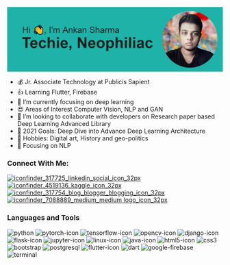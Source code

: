 <img align="center" src="https://raw.githubusercontent.com/Ankan1998/Ankan1998/main/header.png"/>




- 💰 Jr. Associate Technology at Publicis Sapient
- 👍 Learning Flutter, Firebase
- 🔘 I’m currently focusing on deep learning
- 😍 Areas of Interest Computer Vision, NLP and GAN
- 👥 I’m looking to collaborate with developers on Research paper based Deep Learning Advanced Library
- 👀 2021 Goals: Deep Dive into Advance Deep Learning Architecture
- 💖 Hobbies: Digital art, History and geo-politics
- 🧿 Focusing on NLP


### Connect With Me:

[![iconfinder_317725_linkedin_social_icon_32px](https://user-images.githubusercontent.com/36896102/121735488-d13a2d00-cb13-11eb-9af1-f32bbc015e0b.png)](https://www.linkedin.com/in/ankan-sharma-589841198/)
[![iconfinder_4519136_kaggle_icon_32px](https://user-images.githubusercontent.com/36896102/121735391-b1a30480-cb13-11eb-952d-aba25e119c60.png)](https://www.kaggle.com/ankan1998)
[![iconfinder_317754_blog_blogger_blogging_icon_32px](https://user-images.githubusercontent.com/36896102/121735541-e7e08400-cb13-11eb-9e82-ae3477b3e490.png)](https://datasciencey.blogspot.com/)
[![iconfinder_7088889_medium_medium logo_icon_32px](https://user-images.githubusercontent.com/36896102/121735133-553fe500-cb13-11eb-8bc3-06b54689ec33.png)](https://ankanroni3.medium.com/)

### Languages and Tools
![python](https://user-images.githubusercontent.com/36896102/121738417-d13c2c00-cb17-11eb-8c43-30598e3452b3.png)
![pytorch-icon](https://user-images.githubusercontent.com/36896102/121738425-d39e8600-cb17-11eb-8b32-6070a804f8bb.png)
![tensorflow-icon](https://user-images.githubusercontent.com/36896102/121738431-d5684980-cb17-11eb-8944-5c2ac89e4de8.png)
![opencv-icon](https://user-images.githubusercontent.com/36896102/121738523-f29d1800-cb17-11eb-85bc-b93267cdad60.png)
![django-icon](https://user-images.githubusercontent.com/36896102/121738532-f4ff7200-cb17-11eb-8747-fd79e3745ff2.png)
![flask-icon](https://user-images.githubusercontent.com/36896102/121738538-f6c93580-cb17-11eb-94ab-5d8824b9c17b.png)
![jupyter-icon](https://user-images.githubusercontent.com/36896102/121738574-00529d80-cb18-11eb-90aa-63b8ac0f06c4.png)
![linux-icon](https://user-images.githubusercontent.com/36896102/121738585-034d8e00-cb18-11eb-99c0-9550d0eb0941.png)
![java-icon](https://user-images.githubusercontent.com/36896102/121738595-0779ab80-cb18-11eb-9fe8-e43bdbfbaf51.png)
![html5-icon](https://user-images.githubusercontent.com/36896102/121738632-195b4e80-cb18-11eb-905e-026c3940910e.png)
![css3](https://user-images.githubusercontent.com/36896102/121738638-1bbda880-cb18-11eb-9c21-eeead978ed5e.png)
![bootstrap](https://user-images.githubusercontent.com/36896102/121738644-1d876c00-cb18-11eb-93d3-9525791f402e.png)
![postgresql](https://user-images.githubusercontent.com/36896102/121738667-28420100-cb18-11eb-8b75-c4bfbed6613a.png)
![flutter-icon](https://user-images.githubusercontent.com/36896102/121738678-2aa45b00-cb18-11eb-8161-0842d1432e83.png)
![dart](https://user-images.githubusercontent.com/36896102/121738686-2c6e1e80-cb18-11eb-979c-853502418fa6.png)
![google-firebase](https://user-images.githubusercontent.com/36896102/121738691-2e37e200-cb18-11eb-86dd-9e03765ea9bf.png)
![terminal](https://user-images.githubusercontent.com/36896102/121738702-3132d280-cb18-11eb-89ae-9fc44f8f00ed.png)





